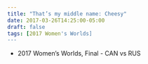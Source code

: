 ```yaml
---
title: "That’s my middle name: Cheesy"
date: 2017-03-26T14:25:00-05:00
draft: false
tags: [2017 Women's Worlds]
---
```

- 2017 Women’s Worlds, Final - CAN vs RUS
<!--more--> 

